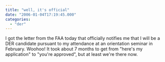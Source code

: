 ```yaml
---
title: "well, it's official"
date: "2006-01-04T17:19:45.000"
categories: 
  - "der"
---
```


I got the letter from the FAA today that officially notifies me that I will be a DER candidate pursuant to my attendance at an orientation seminar in February. Woohoo! It took about 7 months to get from "here's my application" to "you're approved", but at least we're there now.
